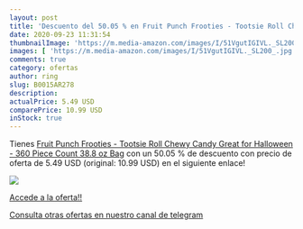```yaml
---
layout: post
title: 'Descuento del 50.05 % en Fruit Punch Frooties - Tootsie Roll Chew'
date: 2020-09-23 11:31:54
thumbnailImage: 'https://m.media-amazon.com/images/I/51VgutIGIVL._SL200_.jpg'
images: [ 'https://m.media-amazon.com/images/I/51VgutIGIVL._SL200_.jpg' ]
comments: true
category: ofertas
author: ring
slug: B0015AR278
description:
actualPrice: 5.49 USD
comparePrice: 10.99 USD
inStock: true
---
```


Tienes [Fruit Punch Frooties - Tootsie Roll Chewy Candy  Great for Halloween - 360 Piece Count  38.8 oz Bag](https://www.amazon.com/dp/B0015AR278/?tag=redken08-20) con un 50.05 % de descuento con precio de oferta de 5.49 USD (original: 10.99 USD) en el siguiente enlace!

[![](https://m.media-amazon.com/images/I/51VgutIGIVL._SL200_.jpg)](https://www.amazon.com/dp/B0015AR278/?tag=redken08-20)

[Accede a la oferta!!](https://www.amazon.com/dp/B0015AR278/?tag=redken08-20)

[Consulta otras ofertas en nuestro canal de telegram](https://t.me/s/ofertas25)
